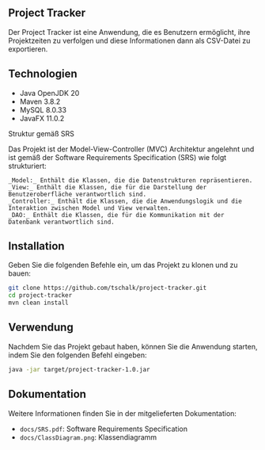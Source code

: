 ## Project Tracker

Der Project Tracker ist eine Anwendung, die es Benutzern ermöglicht, ihre Projektzeiten zu verfolgen und 
diese Informationen dann als CSV-Datei zu exportieren.

## Technologien

- Java OpenJDK 20
- Maven 3.8.2
- MySQL 8.0.33
- JavaFX 11.0.2

Struktur gemäß SRS

Das Projekt ist der Model-View-Controller (MVC) Architektur angelehnt und ist gemäß der Software Requirements Specification (SRS) wie folgt strukturiert:

    _Model:_ Enthält die Klassen, die die Datenstrukturen repräsentieren.
    _View:_ Enthält die Klassen, die für die Darstellung der Benutzeroberfläche verantwortlich sind.
    _Controller:_ Enthält die Klassen, die die Anwendungslogik und die Interaktion zwischen Model und View verwalten.
    _DAO:_ Enthält die Klassen, die für die Kommunikation mit der Datenbank verantwortlich sind.

## Installation

Geben Sie die folgenden Befehle ein, um das Projekt zu klonen und zu bauen:

```bash
git clone https://github.com/tschalk/project-tracker.git
cd project-tracker
mvn clean install
```
## Verwendung

Nachdem Sie das Projekt gebaut haben, können Sie die Anwendung starten, indem Sie den folgenden Befehl eingeben:

```bash
java -jar target/project-tracker-1.0.jar
```

## Dokumentation

Weitere Informationen finden Sie in der mitgelieferten Dokumentation:

- `docs/SRS.pdf`: Software Requirements Specification
- `docs/ClassDiagram.png`: Klassendiagramm
